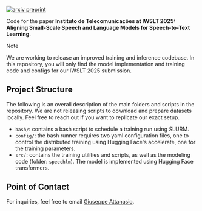 [![arxiv preprint](https://img.shields.io/badge/arXiv-2208.01575-b31b1b.svg)](https://arxiv.org/abs/2506.17019)

Code for the paper **Instituto de Telecomunicações at IWSLT 2025: Aligning Small-Scale Speech and Language Models for Speech-to-Text Learning**.


> [!NOTE]
> We are working to release an improved training and inference codebase. 
> In this repository, you will only find the model implementation and training code and configs for our IWSLT 2025 submission.

## Project Structure

The following is an overall description of the main folders and scripts in the repository. We are not releasing scripts to download and prepare datasets locally. Feel free to reach out if you want to replicate our exact setup.

* `bash/`: contains a bash script to schedule a training run using SLURM.
* `config/`: the bash runner requires two yaml configuration files, one to control the distributed training using Hugging Face's accelerate, one for the training parameters.
* `src/`: contains the training utilities and scripts, as well as the modeling code (folder: `speechlm`). The model is implemented using Hugging Face transformers.

## Point of Contact

For inquiries, feel free to email [Giuseppe Attanasio](mailto:giuseppeattanasio6@gmail.com).